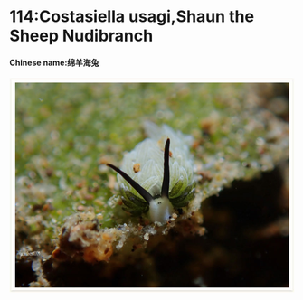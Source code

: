 # 114:Costasiella usagi,Shaun the Sheep Nudibranch

#### Chinese name:绵羊海兔

![](../../.gitbook/assets/costasiella-usagi%20%281%29.jpg)

